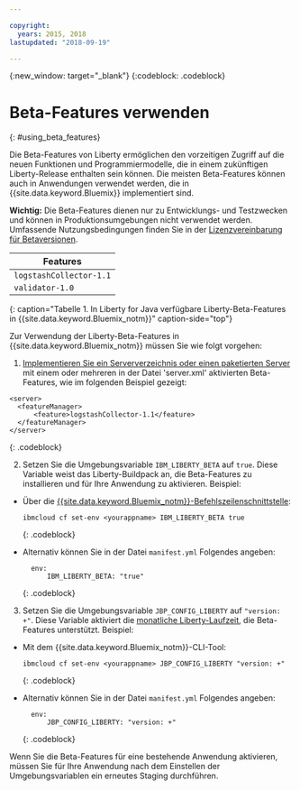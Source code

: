 ```yaml
---

copyright:
  years: 2015, 2018
lastupdated: "2018-09-19"

---
```


{:new_window: target="_blank"}
{:codeblock: .codeblock}

# Beta-Features verwenden
{: #using_beta_features}

Die Beta-Features von Liberty ermöglichen den vorzeitigen Zugriff auf die neuen Funktionen und Programmiermodelle, die in einem zukünftigen Liberty-Release enthalten sein können. Die meisten Beta-Features können auch in Anwendungen verwendet werden, die in {{site.data.keyword.Bluemix}} implementiert sind.

**Wichtig:** Die Beta-Features dienen nur zu Entwicklungs- und Testzwecken und können in Produktionsumgebungen nicht verwendet werden. Umfassende Nutzungsbedingungen finden Sie in der [Lizenzvereinbarung für Betaversionen](http://public.dhe.ibm.com/ibmdl/export/pub/software/websphere/wasdev/downloads/wlp/beta/lafiles/en.html).

| Features |
| ------ |
| `logstashCollector-1.1` |
| `validator-1.0` |
{: caption="Tabelle 1. In Liberty for Java verfügbare Liberty-Beta-Features in {{site.data.keyword.Bluemix_notm}}" caption-side="top"}

Zur Verwendung der Liberty-Beta-Features in {{site.data.keyword.Bluemix_notm}} müssen Sie wie folgt vorgehen:

1. [Implementieren Sie ein Serververzeichnis oder einen paketierten Server](optionsForPushing.html) mit einem oder mehreren in der Datei 'server.xml' aktivierten Beta-Features, wie im folgenden Beispiel gezeigt:

  ```
<server>
    <featureManager>
        <feature>logstashCollector-1.1</feature>
    </featureManager>
</server>
  ```
  {: .codeblock}

2.  Setzen Sie die Umgebungsvariable `IBM_LIBERTY_BETA` auf `true`. Diese Variable weist das Liberty-Buildpack an, die Beta-Features zu installieren und für Ihre Anwendung zu aktivieren.  Beispiel:
  * Über die [{{site.data.keyword.Bluemix_notm}}-Befehlszeilenschnittstelle](../../cli/reference/bluemix_cli/download_cli.html):
    ```
    ibmcloud cf set-env <yourappname> IBM_LIBERTY_BETA true
    ```
    {: .codeblock}

  * Alternativ können Sie in der Datei `manifest.yml` Folgendes angeben:
    ```
      env:
          IBM_LIBERTY_BETA: "true"
    ```
    {: .codeblock}

3. Setzen Sie die Umgebungsvariable `JBP_CONFIG_LIBERTY` auf `"version: +"`. Diese Variable aktiviert die [monatliche Liberty-Laufzeit](buildpackDefaults.html#liberty_versions), die Beta-Features unterstützt. Beispiel:
  * Mit dem {{site.data.keyword.Bluemix_notm}}-CLI-Tool:
    ```
    ibmcloud cf set-env <yourappname> JBP_CONFIG_LIBERTY "version: +"
    ```
    {: .codeblock}

  * Alternativ können Sie in der Datei `manifest.yml` Folgendes angeben:
    ```
      env:
          JBP_CONFIG_LIBERTY: "version: +"
    ```
    {: .codeblock}

Wenn Sie die Beta-Features für eine bestehende Anwendung aktivieren, müssen Sie für Ihre Anwendung nach dem Einstellen der Umgebungsvariablen ein erneutes Staging durchführen.
